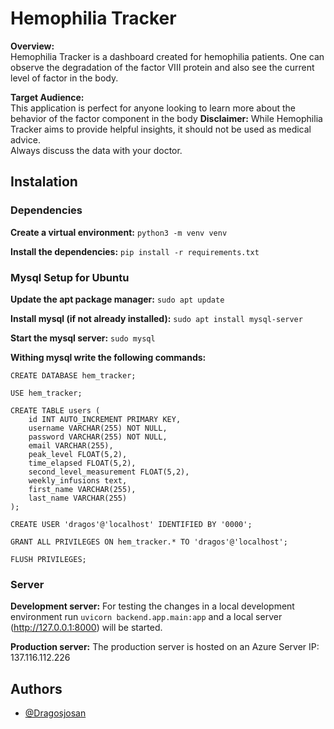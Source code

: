 
# Hemophilia Tracker
**Overview:**  
Hemophilia Tracker is a dashboard created for hemophilia patients.
One can observe the degradation of the factor VIII protein and also see the current level of factor in the body.


**Target Audience:**  
This application is perfect for anyone looking to learn more about the behavior of the factor component in the body
**Disclaimer:** 
While Hemophilia Tracker aims to provide helpful insights, it should not be used as medical advice.  
Always discuss the data with your doctor.

## Instalation
### Dependencies
**Create a virtual environment:**
`python3 -m venv venv`

**Install the dependencies:**
`pip install -r requirements.txt`

### Mysql Setup for Ubuntu
**Update the apt package manager:**
`sudo apt update`

**Install mysql (if not already installed):**
`sudo apt install mysql-server`

**Start the mysql server:**
`sudo mysql`

**Withing mysql write the following commands:**
```
CREATE DATABASE hem_tracker;

USE hem_tracker;

CREATE TABLE users (
    id INT AUTO_INCREMENT PRIMARY KEY,
    username VARCHAR(255) NOT NULL,
    password VARCHAR(255) NOT NULL,
    email VARCHAR(255),
    peak_level FLOAT(5,2),
    time_elapsed FLOAT(5,2),
    second_level_measurement FLOAT(5,2),
    weekly_infusions text,
    first_name VARCHAR(255),
    last_name VARCHAR(255)
);

CREATE USER 'dragos'@'localhost' IDENTIFIED BY '0000';

GRANT ALL PRIVILEGES ON hem_tracker.* TO 'dragos'@'localhost';

FLUSH PRIVILEGES;
```


### Server
**Development server:** 
For testing the changes in a local development environment run `uvicorn backend.app.main:app` and a local server (http://127.0.0.1:8000) will be started.


**Production server:**
The production server is hosted on an Azure Server IP: 137.116.112.226


## Authors
- [@Dragosjosan](https://github.com/Dragosjosan)

